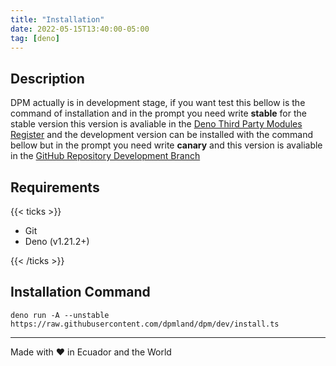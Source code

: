 ```yaml
---
title: "Installation"
date: 2022-05-15T13:40:00-05:00
tag: [deno]
---
```


## Description

DPM actually is in development stage, if you want test this bellow is the
command of installation and in the prompt you need write **stable** for the
stable version this version is avaliable in the
[Deno Third Party Modules Register](https://deno.land/x/dpm) and the development
version can be installed with the command bellow but in the prompt you need
write **canary** and this version is avaliable in the
[GitHub Repository Development Branch](https://github.com/dpmland/dpm/tree/dev)

## Requirements

{{< ticks >}}

- Git
- Deno (v1.21.2+)

{{< /ticks >}}

## Installation Command

```
deno run -A --unstable https://raw.githubusercontent.com/dpmland/dpm/dev/install.ts
```

---

Made with ♥ in Ecuador and the World
